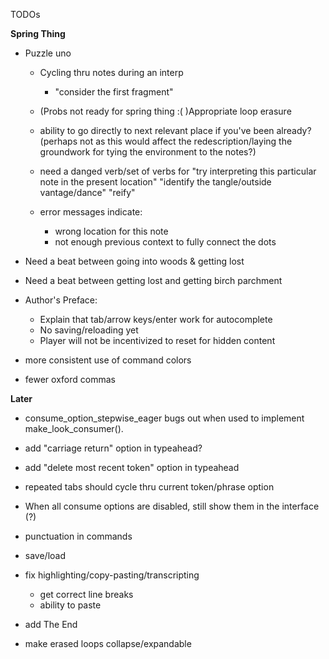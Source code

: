 TODOs

**Spring Thing**

- Puzzle uno
    - Cycling thru notes during an interp
        - "consider the first fragment"

    - (Probs not ready for spring thing :( )Appropriate loop erasure
    - ability to go directly to next relevant place if you've been already?
        (perhaps not as this would affect the redescription/laying the groundwork for tying the environment to the notes?)

    - need a danged verb/set of verbs for "try interpreting this particular note in the present location"
        "identify the tangle/outside vantage/dance"
        "reify"

    - error messages indicate:
        - wrong location for this note
        - not enough previous context to fully connect the dots




- Need a beat between going into woods & getting lost

- Need a beat between getting lost and getting birch parchment

- Author's Preface:
    - Explain that tab/arrow keys/enter work for autocomplete
    - No saving/reloading yet
    - Player will not be incentivized to reset for hidden content

- more consistent use of command colors

- fewer oxford commas


**Later**

- consume_option_stepwise_eager bugs out when used to implement make_look_consumer().

- add "carriage return" option in typeahead?
- add "delete most recent token" option in typeahead

- repeated tabs should cycle thru current token/phrase option

- When all consume options are disabled, still show them in the interface (?)

- punctuation in commands

- save/load
    
- fix highlighting/copy-pasting/transcripting
    - get correct line breaks
    - ability to paste 

- add The End

- make erased loops collapse/expandable

